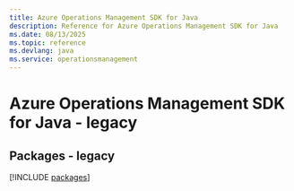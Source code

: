 ```yaml
---
title: Azure Operations Management SDK for Java
description: Reference for Azure Operations Management SDK for Java
ms.date: 08/13/2025
ms.topic: reference
ms.devlang: java
ms.service: operationsmanagement
---
```

# Azure Operations Management SDK for Java - legacy
## Packages - legacy
[!INCLUDE [packages](operations-management-index.md)]
